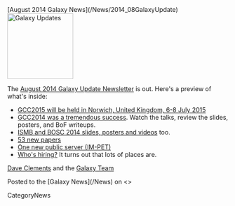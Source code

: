 <div class='newsItemHeader'>[August 2014 Galaxy News](/News/2014_08GalaxyUpdate)</div>

<div class='right'>
<a href='/GalaxyUpdates/2014_08/'><img src='/Images/Logos/GalaxyUpdate200.png' alt='Galaxy Updates' width=150 /></a>
</div>

The [August 2014 Galaxy Update Newsletter](/GalaxyUpdates/2014_08) is out.  Here's a preview of what's inside:
 
* [GCC2015 will be held in Norwich, United Kingdom, 6-8 July 2015](/GalaxyUpdates/2014_08/#gcc2015-norwich-united-kingdom-6-8-july-2015)
* [GCC2014 was a tremendous success](/GalaxyUpdates/2014_08/#gcc2014-report).  Watch the talks, review the slides, posters, and BoF writeups.
* [ISMB and BOSC 2014 slides, posters and videos](/GalaxyUpdates/2014_08/#galaxy--ismb-and-bosc-2014-slides-and-posters) too.
* [53 new papers](/GalaxyUpdates/2014_08/#new-papers)
* [One new public server (IM-PET)](/GalaxyUpdates/2014_08/#new-public-servers)
* [Who's hiring?](/GalaxyUpdates/2014_08/#whos-hiring)  It turns out that lots of places are.

[Dave Clements](/DaveClements) and the [Galaxy Team](/GalaxyTeam)

<div class='newsItemFooter'>Posted to the [Galaxy News](/News) on <<Date(2014-08-01T17:00:50Z)>> </div>

CategoryNews
